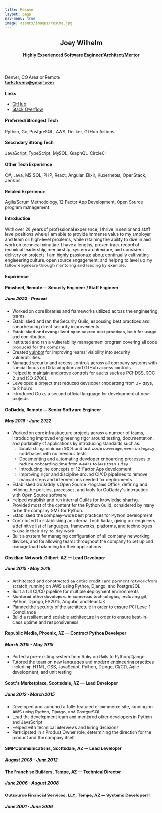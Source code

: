 ```yaml
---
title: Resume
layout: page
nav-menu: true
image: assets/images/resume.jpg
---
```

<div id="main" class="alt resume">
    <section id="one">
        <div class="inner">
            <header class="major">
                <h1>Joey Wilhelm</h1>
                <h4>Highly Experienced Software Engineer/Architect/Mentor</h4>
            </header>
            <div class="row">
                <div class="3u 12u$(small) right">
                    <p>
                        Denver, CO Area or Remote<br>
                        <strong><a href="mailto:tarkatronic@gmail.com">tarkatronic@gmail.com</a></strong>
                    </p>
                    <p>
                        <h4 class="section-title">Links</h4>
                        <ul class="alt">
                            <li><a href="https://github.com/tarkatronic/">GitHub</a></li>
                            <li><a href="https://stackoverflow.com/users/1971587/joey-wilhelm">Stack Overflow</a></li>
                        </ul>
                    </p>
                    <p>
                        <h4 class="section-title">Preferred/Strongest Tech</h4>
                        <p>Python, Go, PostgreSQL, AWS, Docker, GitHub Actions</p>
                    </p>
                    <p>
                        <h4 class="section-title">Secondary Strong Tech</h4>
                        <p>JavaScript, TypeScript, MySQL, GraphQL, CircleCI</p>
                    </p>
                    <p>
                        <h4 class="section-title">Other Tech Experience</h4>
                        <p>C#, Java, MS SQL, PHP, React, Angular, Elixir, Kubernetes, OpenStack, Jenkins</p>
                    </p>
                    <p>
                        <h4 class="section-title">Related Experience</h4>
                        <p>Agile/Scrum Methodology, 12 Factor App Development, Open Source program management</p>
                    </p>
                </div>
                <div class="9u 12u$(small)">
                    <h4 class="section-title">Introduction</h4>
                    <p>
                        With over 20 years of professional experience, I thrive
                        in senior and staff level positions where I am able to provide immense
                        value to my employer and team on high-level problems, while retaining
                        the ability to dive in and work on technical minutiae. I have a
                        lengthy, proven track record of technical leadership,
                        mentorship, system architecture, and consistent
                        delivery on projects. I am highly passionate about
                        continually cultivating engineering culture, open
                        source engagement, and helping to level up my fellow
                        engineers through mentoring and leading by example.
                    </p>
                    <h4 class="section-title">Experience</h4>
                    <h4 class="employer">Pinwheel, Remote &mdash; <span class="position">Security Engineer / Staff Engineer</span></h4>
                    <h5 class="tenure">June 2022 - Present</h5>
                    <ul>
                        <li>Worked on core libraries and frameworks utilized across the engineering teams.</li>
                        <li>Established and ran the Security Guild, espousing best practices and spearheading direct security improvements.</li>
                        <li>Established and evangelized open source best practices, both for usage and contribution.</li>
                        <li>Instituted and ran a vulnerability management program covering all code produced for the company.</li>
                        <li>Created <a href="https://github.com/underdog-tech/vulnbot">vulnbot</a> for improving teams' visibility into security vulnerabilities.</li>
                        <li>Managed security and access controls across all company systems with special focus on Okta adoption and GitHub access controls.</li>
                        <li>Helped to maintain and prove controls for audits such as PCI-DSS, SOC 2, and ISO 27001.</li>
                        <li>Developed a project that reduced developer onboarding from 3+ days, to 2 hours.</li>
                        <li>Introduced Go as a second official language for development of new projects.</li>
                    </ul>
                    <h4 class="employer">GoDaddy, Remote &mdash; <span class="position">Senior Software Engineer</span></h4>
                    <h5 class="tenure">May 2016 - June 2022</h5>
                    <ul>
                        <li>Worked on core infrastructure projects across a number of teams, introducing improved engineering rigor around testing, documentation, and portability of applications by introducing standards such as:
                            <ul>
                                <li>Establishing minimum 90% unit test code coverage, even on legacy codebases with no previous tests</li>
                                <li>Documenting and automating developer onboarding processes to reduce onboarding time from weeks to less than a day</li>
                                <li>Introducing the concepts of 12-Factor App development</li>
                                <li>Improving rigor and discipline around CI/CD pipelines to remove manual steps and interventions needed for deployments</li>
                            </ul>
                        </li>
                        <li>Established GoDaddy's Open Source Programs Office, defining and refining the policies, processes, and tools for GoDaddy's interaction with Open Source software</li>
                        <li>Helped establish and run internal Guilds for knowledge sharing. Provided most of the content for the Python Guild; considered by many to be the company SME for Python.</li>
                        <li>Established the company-wide best practices for Python development</li>
                        <li>Contributed to establishing an internal Tech Radar, giving our engineers a definitive list of languages, frameworks, platforms, and technologies to use in their day-to-day work</li>
                        <li>Built a system for managing configuration of all company networking devices, and for allowing teams throughout the company to set up and manage load balancing for their applications.</li>
                    </ul>
                    <h4 class="employer">Obsidian Network, Gilbert, AZ &mdash; <span class="position">Lead Developer</span></h4>
                    <h5 class="tenure">June 2015 - May 2016</h5>
                    <ul>
                        <li>Architected and constructed an entire credit card payment network from scratch, running on AWS using Python, Django, and PostgreSQL</li>
                        <li>Built a full CI/CD pipeline for multiple deployment environments</li>
                        <li>Mentored other developers in numerous technologies, including git, Python, Django, ES2015, Angular, and ReactJS</li>
                        <li>Planned the security of the architecture in order to ensure PCI Level 1 Compliance</li>
                        <li>Build a resilient and scalable architecture in order to ensure best-in-class uptime and responsiveness</li>
                    </ul>
                    <h4 class="employer">Republic Media, Phoenix, AZ &mdash; <span class="position">Contract Python Developer</span></h4>
                    <h5 class="tenure">March 2015 - May 2015</h5>
                    <ul>
                        <li>Ported a pre-existing system from Ruby on Rails to Python/Django</li>
                        <li>Tutored the team on new languages and modern engineering practices including: HTML, CSS, JavaScript, Python, Django, CI/CD, Agile development, and unit testing</li>
                    </ul>
                    <h4 class="employer">Scott's Marketplace, Scottsdale, AZ &mdash; <span class="position">Lead Developer</span></h4>
                    <h5 class="tenure">June 2012 - March 2015</h5>
                    <ul>
                        <li>Developed and launched a fully-featured e-commerce site, running on AWS using Python, Django, and PostgreSQL</li>
                        <li>Lead the development team and mentored other developers in Python and JavaScript</li>
                        <li>Helped with technical interviews and hiring decisions</li>
                        <li>Participated in a Product Owner role, determining the direction for the product and the company itself</li>
                    </ul>
                    <h4 class="employer">SMP Communications, Scottsdale, AZ &mdash; <span class="position">Lead Developer</span></h4>
                    <h5 class="tenure">August 2008 - June 2012</h5>
                    <h4 class="employer">The Franchise Builders, Tempe, AZ &mdash; <span class="position">Technical Director</span></h4>
                    <h5 class="tenure">June 2006 - August 2008</h5>
                    <h4 class="employer">Outsource Financial Services, LLC, Tempe, AZ &mdash; <span class="position">Systems Developer II</span></h4>
                    <h5 class="tenure">June 2001 - June 2006</h5>
                </div>
            </div>
        </div>
    </section>
</div>
